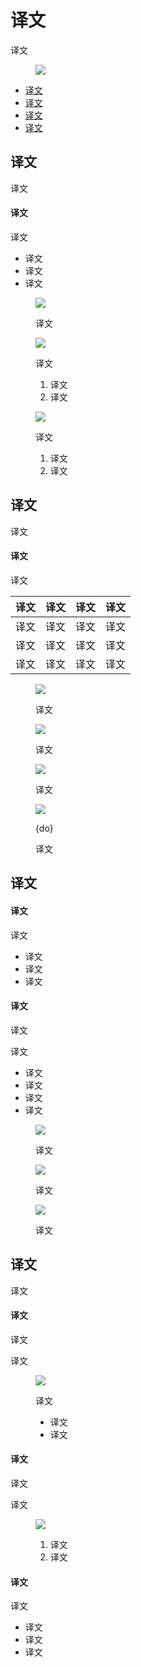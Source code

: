 <div class="article__intro">

[en]: <> (Understanding navigation)
# 译文

[en]: <> (Navigation enables users to move through an app.)
译文

<figure>

![]({assets_path}/navigation/understanding-navigation/about-hero-1.png)

</figure>

<nav>

[en]: <> (Types of navigation)
[en]: <> (Lateral navigation)
[en]: <> (Forward navigation)
[en]: <> (Reverse navigation)
* [译文](#types-of-navigation)
* [译文](#lateral-navigation)
* [译文](#forward-navigation)
* [译文](#reverse-navigation)

</nav>

</div><div class="article__body">

[en]: <> (Types of navigation)
<h2 id="types-of-navigation">译文</h2>

[en]: <> (Navigation is the act of moving between screens of an app to complete tasks. It’s enabled through several means: dedicated navigation components, embedding navigation behavior into content, and platform affordances.)
译文

[en]: <> (Navigational directions)
#### 译文

[en]: <> (Based on your app’s information architecture, a user can move in one of three navigational directions:)
译文

[en]: <> (*Lateral navigation* refers to moving between screens at the same level of hierarchy. An app’s primary navigation component should provide access to all destinations at the top level of its hierarchy.)
[en]: <> (*Forward navigation* refers to moving between screens at consecutive levels of hierarchy, steps in a flow, or across an app. Forward navigation embeds navigation behavior into containers \(such as cards, lists, or images\), buttons, links, or by using search.)
[en]: <> (*Reverse navigation* refers to moving backwards through screens either chronologically \(within one app or across different apps\) or hierarchically \(within an app\). Platform conventions determine the exact behavior of reverse navigation within an app.)
* 译文
* 译文
* 译文

<figure>

![]({assets_path}/navigation/understanding-navigation/usage-lateral.png)

<figcaption>

[en]: <> (Lateral navigation allows movement between the top-level screens of this music app’s information architecture.)
译文

</figcaption></figure>

<figure>

![]({assets_path}/navigation/understanding-navigation/usage-forward.png)

<figcaption>

[en]: <> (Users of this music app can use forward navigation to access a song in one of two ways:)
译文

[en]: <> (Navigating hierarchically from a music album to a particular song)
[en]: <> (Searching for the song and navigating directly to it, bypassing screens in the hierarchy above the song \(Library and Album\))
1. 译文
2. 译文

</figcaption></figure>

<figure>

![]({assets_path}/navigation/understanding-navigation/usage-reverse.png)

<figcaption>

[en]: <> (From a song screen, users may navigate in reverse in one of two ways:)
译文

[en]: <> (Upward in the hierarchy to the song’s parent, in this case the album containing the song)
[en]: <> (Chronologically, to a search results screen, but only if the user just navigated to the song from that screen)
1. 译文
2. 译文

</figcaption></figure>

[en]: <> (Lateral navigation)
<h2 id="lateral-navigation">译文</h2>

[en]: <> (Lateral navigation refers to movement between screens at the same level of hierarchy. It enables access to different app destinations and features, or pivoting between related items in a set.)
译文

[en]: <> (Destinations and hierarchy)
#### 译文

[en]: <> (An app’s primary navigation component should provide access to all destinations at the top level of its hierarchy. Apps with two or more top-level destinations can provide lateral navigation through a navigation drawer, bottom navigation bar, or tabs.)
译文

[en]: <> (Component               | Use for                   | # destinations    | Devices)
[en]: <> (---------               |----------                 |---------          |------)
[en]: <> (Navigation drawer       | Top-level destinations    | 5+                | Mobile, Tablet, Desktop)
[en]: <> (Bottom navigation bar   | Top-level destinations    | 2-5               | Mobile)
[en]: <> (Tabs                    | Any level of hierarchy    | 2+                | Mobile, Tablet, Desktop)

译文     | 译文     | 译文         | 译文
--------|----------|----------   |-----------
译文     | 译文     | 译文         | 译文
译文     | 译文     | 译文         | 译文
译文     | 译文     | 译文         | 译文

<figure>

![]({assets_path}/navigation/understanding-navigation/lateral-nav-drawer.png)

<figcaption>

[en]: <> (Navigation drawers are appropriate for five or more top-level destinations, and can be used across device sizes for a consistent navigation experience.)
译文

</figcaption></figure>

<figure>

![]({assets_path}/navigation/understanding-navigation/lateral-bottom-nav.png)

<figcaption>

[en]: <> (Bottom navigation bars provide access to 2-5 top-level destinations on mobile devices. Their location, visibility, and persistence across screens allow quick pivoting between destinations.)
译文

</figcaption></figure>

<figure>

![]({assets_path}/navigation/understanding-navigation/lateral-tabs.png)

<figcaption>

[en]: <> (Tabs can be used at any level of an app’s hierarchy to present two or more peer sets of data across screen sizes.)
译文

</figcaption></figure>

<figure>

![]({assets_path}/navigation/understanding-navigation/lateral-hierarchy-do.png)

<figcaption>

{do}

[en]: <> (Tabs \(2\) can enable additional lateral navigation within an app’s hierarchy when paired with a top-level navigation component like a navigation drawer \(1\).)
译文

</figcaption></figure>

[en]: <> (Forward navigation)
<h2 id="forward-navigation">译文</h2>

[en]: <> (Methods of forward navigation)
#### 译文

[en]: <> (Forward navigation refers to one of three types of movement between screens to complete a task:)
译文

[en]: <> (*Downward* in an app’s hierarchy to access deeper content, from a *parent* screen \(higher level of hierarchy\) to a *child* screen \(lower level\))
[en]: <> (*Sequentially* through a *flow*, or an ordered sequence of screens, such as a checkout process)
[en]: <> (*Directly* from one screen to any other in the app, such as from a home screen to a screen deep in an app’s hierarchy)
* 译文
* 译文
* 译文

[en]: <> (Implementing forward navigation)
#### 译文

[en]: <> (While lateral navigation uses dedicated navigation components, forward navigation is often embedded into a screen’s content through a variety of components.)
译文

[en]: <> (Forward navigation can be implemented using:)
译文

[en]: <> (Content containers such as cards, lists, or image lists)
[en]: <> (Buttons that advance to another screen)
[en]: <> (In-app search on one or more screens)
[en]: <> (Links within content)
* 译文
* 译文
* 译文
* 译文

<figure>

![]({assets_path}/navigation/understanding-navigation/forward-content.png)

<figcaption>

[en]: <> (The cards on the home screen \(parent\) provide a preview of each note’s content and can be tapped to navigate to the full note \(child\).)
译文

</figcaption></figure>

<div class="mdui-row-sm-2"><div class="mdui-col">

<figure>

![]({assets_path}/navigation/understanding-navigation/forward-button.png)

<figcaption>

[en]: <> (Buttons can provide a clear affordance to advance in a flow through their label, placement, and visual emphasis.)
译文

</figcaption></figure>

</div><div class="mdui-col">

<figure>

![]({assets_path}/navigation/understanding-navigation/forward-search.png)

<figcaption>

[en]: <> (Search allows users to quickly access screens anywhere within an app’s information architecture.)
译文

</figcaption></figure>

</div></div>

[en]: <> (Reverse navigation)
<h2 id="reverse-navigation">译文</h2>

[en]: <> (Reverse navigation refers to backward movement between screens. It can move users *chronologically* through their recent screen history, or *upwards* through an app’s hierarchy.)
译文

[en]: <> (Reverse chronological navigation)
#### 译文

[en]: <> (Reverse chronological navigation refers to navigating in reverse order through a user’s history of recently viewed screens. It can move users between screens within an app or across multiple apps. For example, the Back button on a web browser is a form of reverse chronological navigation.)
译文

[en]: <> (This type of navigation is typically provided by the operating system or platform. Individual platforms define how it behaves and how users can access that functionality.)
译文

<figure>

![]({assets_path}/navigation/understanding-navigation/reverse-chronological.png)

<figcaption>

[en]: <> (The Back button allows users to navigate recently viewed screens in reverse chronological order.)
译文

[en]: <> (The Back button \(A\) in the Android navigation bar)
[en]: <> (The Back button \(B\) in a web browser)
* 译文
* 译文

</figcaption></figure>

[en]: <> (Upward navigation)
#### 译文

[en]: <> (Upward navigation allows users to navigate one level upwards within a single app’s hierarchy, until the app’s home or top-level screen is reached. For example, the Up arrow in a top app bar is a form of upwards reverse navigation.)
译文

[en]: <> (Upward navigation should be implemented for all child screens in an app and follow platform guidance. Android and web apps should use the Material Up action, while iOS apps should use the back button within an iOS Navigation Bar.)
译文

<figure>

![]({assets_path}/navigation/understanding-navigation/reverse-upward.png)

<figcaption>

[en]: <> (Upward navigation is possible on Android and web apps through an Up action \(A\))
[en]: <> (Upward navigation is possible on iOS through the back button \(B\) in an iOS Navigation Bar)
1. 译文
2. 译文

</figcaption></figure>

[en]: <> (Considerations)
#### 译文

[en]: <> (The design and functionality of your app should account for both kinds of reverse navigation in your app’s target platforms. To optimize a user’s experience when navigating in reverse:)
译文

[en]: <> (Return users to their prior screen position and state, such as their vertical scroll position, to speed up information recall and task resumption.)
[en]: <> (Provide clear messaging if a screen’s prior state is no longer available, such as when information from a form has been cleared for privacy.)
[en]: <> (Clearly indicate child screens’ relationship with screens above them in the hierarchy. For example, if a user moves directly to a *child* screen in your app, they should be able to identify the *parent* screen to which they can navigate upward.)
* 译文
* 译文
* 译文

</div>
